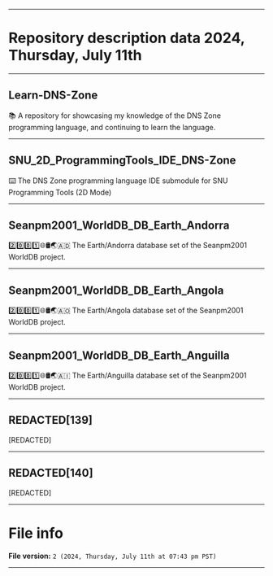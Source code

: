 
***

# Repository description data 2024, Thursday, July 11th

---

## Learn-DNS-Zone

📚️ A repository for showcasing my knowledge of the DNS Zone programming language, and continuing to learn the language. 

---

## SNU_2D_ProgrammingTools_IDE_DNS-Zone

⌨️ The DNS Zone programming language IDE submodule for SNU Programming Tools (2D Mode)

---

## Seanpm2001_WorldDB_DB_Earth_Andorra

2️⃣️0️⃣️0️⃣️1️⃣️🌐️🛢️🌏️🇦🇩️ The Earth/Andorra database set of the Seanpm2001 WorldDB project.

---

## Seanpm2001_WorldDB_DB_Earth_Angola

2️⃣️0️⃣️0️⃣️1️⃣️🌐️🛢️🌏️🇦🇴️ The Earth/Angola database set of the Seanpm2001 WorldDB project.

---

## Seanpm2001_WorldDB_DB_Earth_Anguilla

2️⃣️0️⃣️0️⃣️1️⃣️🌐️🛢️🌏️🇦🇮️ The Earth/Anguilla database set of the Seanpm2001 WorldDB project.

---

## REDACTED[139]

[REDACTED]

---

## REDACTED[140]

[REDACTED]

***

# File info

**File version:** `2 (2024, Thursday, July 11th at 07:43 pm PST)`

***

